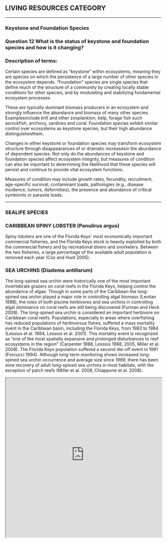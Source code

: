## LIVING RESOURCES CATEGORY
------
### Keystone and Foundation Species

### Question 12 What is the status of keystone and foundation species and how is it changing?

### Description of terms: 

Certain species are defined as “keystone” within ecosystems, meaning they are species on which the persistence of a
large number of other species in the ecosystem depends. “Foundation” species are single species that define much of the structure of a community by creating locally stable conditions for other species, and by modulating and stabilizing fundamental ecosystem processes. 

These are typically dominant biomass producers in an ecosystem and strongly influence the abundance and biomass of many other species.
Examplesinclude krill and other zooplankton, kelp, forage fish such asrockfish, anchovy, sardines and coral. Foundation species exhibit similar control over ecosystems as keystone species, but their high abundance distinguishesthem.  

Changes in either keystone or foundation species may transform ecosystem structure through disappearances of or dramatic increasesin the abundance of dependent species. Not only do the abundances of keystone and foundation species affect ecosystem integrity, but measures of condition can also be important to  determining the likelihood that these species will persist and continue to provide vital ecosystem functions. 

Measures of condition may include growth rates, fecundity, recruitment, age-specific survival, contaminant loads, pathologies (e.g., disease incidence, tumors, deformities), the presence and abundance of critical symbionts or parasite loads.

---------
### SEALIFE SPECIES 

### CARIBBEAN SPINY LOBSTER (Panulirus argus) 

Spiny lobsters are one of the Florida Keys' most economically important commercial fisheries, and the Florida Keys stock is heavily exploited by both the commercial fishery and by recreational divers and snorkelers. Between the two fisheries, a large percentage of the available adult population is removed each year (Cox and Hunt 2005). 



### SEA URCHINS (Diadema antillarum)

The long-spined sea urchin were historically one of the most important invertebrate grazers on coral reefs in the Florida Keys, helping control the abundance of algae. Though in some parts of the Caribbean the long-spined sea urchin played a major role in controlling algal biomass (Levitan 1988), the roles of both piscine herbivores and sea urchins in controlling algal dominance on coral reefs are still being discovered (Furman and Heck 2008). The long-spined sea urchin is considered an important herbivore on Caribbean coral reefs. Populations, especially in areas where overfishing has reduced populations of herbivorous fishes, suffered a mass mortality event in the Caribbean basin, including the Florida Keys, from 1983 to 1984 (Lessios et al. 1984, Lessios et al. 2001). This mortality event is recognized as “one of the most spatially expansive and prolonged disturbances to reef ecosystems in the region” (Carpenter 1988, Lessios 1988, 2005, Miller et al. 2008). The Florida Keys population suffered a second die-off event in 1991 (Forcucci 1994). Although long-term monitoring shows increased long-spined sea urchin occurrence and average size since 1999, there has been slow recovery of adult long-spined sea urchins in most habitats, with the exception of patch reefs (Miller et al. 2008, Chiappone et al. 2008). 

<iframe src="https://raw.githubusercontent.com/marinebon/info-fk/master/docs/modals/long-spinned-black-sea-urchin.html" width='100%' height='516'>
</iframe>

